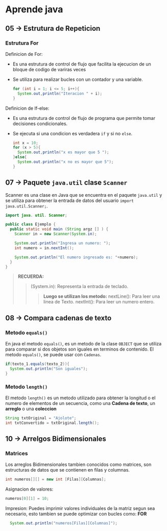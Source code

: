 # Aprende java

## 05 -> Estrutura de Repeticion
### Estrutura For
  Definicion de For:
  
  - Es una estrutura de control de flujo que facilita la ejecucion de un bloque de codigo de variras veces
  - Se utiliza para realizar bucles con un contador y una variable.
    
    ```JAVA
    for (int i = 1; i <= 5; i++){
      System.out,println("Iteracion " + i);
    }
    ```
      
  Definicion de If-else:
  - Es una estrutura de control de flujo de programa que permite tomar decisiones condicionales.
  - Se ejecuta si una condicion es verdadera `if` y si no `else`.
    
    ```java
    int x = 10;
    for (x > 5){
      System.out,println("x es mayor que 5 ");
    }else{
      System.out.println("x no es mayor que 5");
    }
    ```
      
## 07 -> Paquete `java.util` clase `Scanner`
Scanner es una clase en Java que se encuentra en el paquete `java.util` y se utiliza para obtener la entrada de datos del usuario `import java.util.Scanner;`.

```java
import java. util. Scanner;

public class Ejemplo {
  public static void main (String argz [] ) {
    Scanner in = new Scanner(System.in);

    System.out.println("Ingresa un numero: ");
    int numero = in.nextInt();

    System.out.println("El numero ingresado es: "+numero);
  }
}
```
> **RECUERDA:**
>> (System.in): Representa la entrada de teclado.
>>> **Luego se utilizan los metodo:**
>>> nextLine(): Para leer una linea de Texto.
>>> nextInt(): Para leer un numero entero.

## 08 -> Compara cadenas de texto
###  Metodo `equals()`
En java el metodo `equals()`, es un metodo de la clase `OBJECT` que se utiliza para comparar si dos objetos son iguales en terminos de contenido.
El metodo `equals()`, se puede usar con `Cadenas`.
```java
if(texto_1.equals(texto_2)){
  System.out.println("Son iguales");
}
```

###  Metodo `length()`
El metodo `length()` es un metodo utilizado para obtener la longitud o el numero de elementos de un secuencia, como una **Cadena de texto**, un **arreglo** o una **coleccion**
```java
String txtOriginal = "Ajolote";
int txtConvertido = txtOriginal.length();
```

## 10 -> Arrelgos Bidimensionales
###  Matrices
Los arreglos Bidimensionales tambien conocidos como matrices, son estructuras de datos que se contienen en filas y columnas.
```java
int numeros[][] = new int [Filas][Columnas];
```
Asignacion de valores:
```java
numeros[0][1] = 10;
```
Impresion:
Puedes imprimir valores individuales de la matriz segun sea necesario, esto tambien se puede optimizar con bucles como: **FOR**
```java
  System.out.println("numeros[Filas][Columnas]");
```

